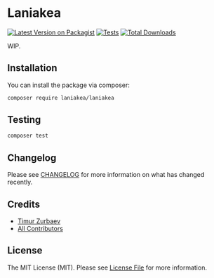 # Laniakea

[![Latest Version on Packagist](https://img.shields.io/packagist/v/laniakea/laniakea.svg?style=flat-square)](https://packagist.org/packages/laniakea/laniakea)
[![Tests](https://img.shields.io/github/actions/workflow/status/tzurbaev/laniakea/run-tests.yml?branch=main&label=tests&style=flat-square)](https://github.com/tzurbaev/laniakea/actions/workflows/run-tests.yml)
[![Total Downloads](https://img.shields.io/packagist/dt/laniakea/laniakea.svg?style=flat-square)](https://packagist.org/packages/laniakea/laniakea)

WIP.

## Installation

You can install the package via composer:

```bash
composer require laniakea/laniakea
```

## Testing

```bash
composer test
```

## Changelog

Please see [CHANGELOG](CHANGELOG.md) for more information on what has changed recently.

## Credits

- [Timur Zurbaev](https://github.com/tzurbaev)
- [All Contributors](../../contributors)

## License

The MIT License (MIT). Please see [License File](LICENSE.md) for more information.
